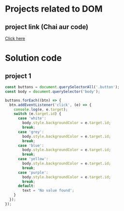 # Projects related to DOM

## project link (Chai aur code)
[Click here](https://stackblitz.com/edit/dom-project-chaiaurcode?file=index.html)

# Solution code

## project 1

```javascript
const buttons = document.querySelectorAll('.button');
const body = document.querySelector('body');

buttons.forEach((btn) => {
  btn.addEventListener('click', (e) => {
    console.log(e, e.target);
    switch (e.target.id) {
      case 'white':
        body.style.backgroundColor = e.target.id;
        break;
      case 'grey':
        body.style.backgroundColor = e.target.id;
        break;
      case 'blue':
        body.style.backgroundColor = e.target.id;
        break;
      case 'yellow':
        body.style.backgroundColor = e.target.id;
        break;
      case 'purple':
        body.style.backgroundColor = e.target.id;
        break;
      default:
        text = 'No value found';
    }
  });
});

```